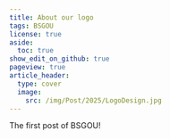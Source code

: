 ```yaml
---
title: About our logo
tags: BSGOU
license: true
aside:
  toc: true
show_edit_on_github: true
pageview: true
article_header:
  type: cover
  image:
    src: /img/Post/2025/LogoDesign.jpg
---
```


The first post of BSGOU!

<!--more-->

